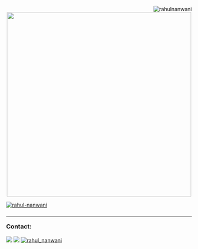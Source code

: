 <p><img align="right" src="https://komarev.com/ghpvc/?username=rahul-nanwani&label=Profile%20views&color=7289DA&style=flat" alt="rahulnanwani" /></p>
<p align="center">
<br>
<a href="https://github.com/anuraghazra/github-readme-stats"><img width="500" src="https://github-readme-stats.vercel.app/api?username=rahul-nanwani&show_icons=true&theme=dark&count_private=true" /></a>
<br>

<a href="https://github.com/ryo-ma/github-profile-trophy"><img align="center" src="https://github-profile-trophy.vercel.app/?username=rahul-nanwani&theme=dark" alt="rahul-nanwani" /></a>
<br>
</p>
<h3 align="left"><hr>Contact:</h3>
<p align="left">
<a href="mailto:rahulnanwani@icloud.com" target="_blank"><img src="https://img.shields.io/badge/rahulnanwani%40icloud.com-grey?style=for-the-badge1&logo=apple" /></a>
<a href="https://discordapp.com/users/458279513349160963" target="_blank"><img src="https://img.shields.io/badge/Discord-WOLF%231830-7289DA?logo=discord&style=for-the-badge1" /></a>
<a href="https://twitter.com/rahul_nanwani" target="_blank"><img src="https://img.shields.io/twitter/follow/rahul_nanwani?logo=twitter&style=for-the-badge1" alt="rahul_nanwani" /></a>
</p>